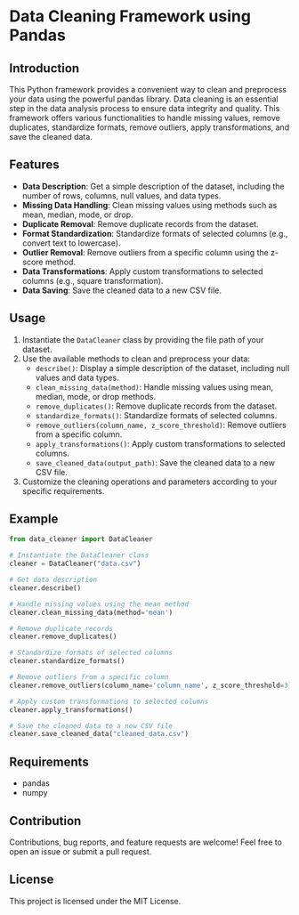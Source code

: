 # Data Cleaning Framework using Pandas

## Introduction
This Python framework provides a convenient way to clean and preprocess your data using the powerful pandas library. Data cleaning is an essential step in the data analysis process to ensure data integrity and quality. This framework offers various functionalities to handle missing values, remove duplicates, standardize formats, remove outliers, apply transformations, and save the cleaned data.

## Features
- **Data Description**: Get a simple description of the dataset, including the number of rows, columns, null values, and data types.
- **Missing Data Handling**: Clean missing values using methods such as mean, median, mode, or drop.
- **Duplicate Removal**: Remove duplicate records from the dataset.
- **Format Standardization**: Standardize formats of selected columns (e.g., convert text to lowercase).
- **Outlier Removal**: Remove outliers from a specific column using the z-score method.
- **Data Transformations**: Apply custom transformations to selected columns (e.g., square transformation).
- **Data Saving**: Save the cleaned data to a new CSV file.

## Usage
1. Instantiate the `DataCleaner` class by providing the file path of your dataset.
2. Use the available methods to clean and preprocess your data:
    - `describe()`: Display a simple description of the dataset, including null values and data types.
    - `clean_missing_data(method)`: Handle missing values using mean, median, mode, or drop methods.
    - `remove_duplicates()`: Remove duplicate records from the dataset.
    - `standardize_formats()`: Standardize formats of selected columns.
    - `remove_outliers(column_name, z_score_threshold)`: Remove outliers from a specific column.
    - `apply_transformations()`: Apply custom transformations to selected columns.
    - `save_cleaned_data(output_path)`: Save the cleaned data to a new CSV file.
3. Customize the cleaning operations and parameters according to your specific requirements.

## Example
```python
from data_cleaner import DataCleaner

# Instantiate the DataCleaner class
cleaner = DataCleaner("data.csv")

# Get data description
cleaner.describe()

# Handle missing values using the mean method
cleaner.clean_missing_data(method='mean')

# Remove duplicate records
cleaner.remove_duplicates()

# Standardize formats of selected columns
cleaner.standardize_formats()

# Remove outliers from a specific column
cleaner.remove_outliers(column_name='column_name', z_score_threshold=3)

# Apply custom transformations to selected columns
cleaner.apply_transformations()

# Save the cleaned data to a new CSV file
cleaner.save_cleaned_data("cleaned_data.csv")
```


## Requirements

* pandas
* numpy

## Contribution

Contributions, bug reports, and feature requests are welcome! Feel free to open an issue or submit a pull request.

## License

This project is licensed under the MIT License.

